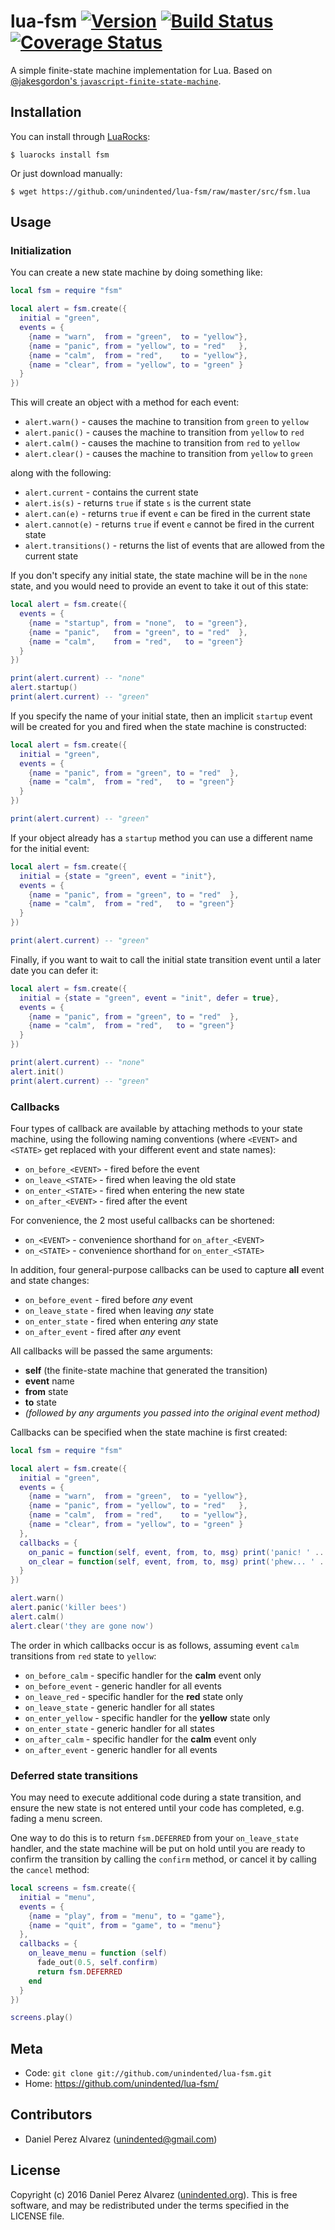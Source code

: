 # lua-fsm [![Version](https://img.shields.io/badge/luarocks-0.2.0-blue.svg)](https://luarocks.org/modules/unindented/fsm) [![Build Status](https://img.shields.io/travis/unindented/lua-fsm.svg)](http://travis-ci.org/unindented/lua-fsm) [![Coverage Status](https://img.shields.io/coveralls/unindented/lua-fsm.svg)](https://coveralls.io/r/unindented/lua-fsm)

A simple finite-state machine implementation for Lua. Based on [@jakesgordon's `javascript-finite-state-machine`](https://github.com/jakesgordon/javascript-state-machine).


## Installation

You can install through [LuaRocks](https://luarocks.org/):

```
$ luarocks install fsm
```

Or just download manually:

```
$ wget https://github.com/unindented/lua-fsm/raw/master/src/fsm.lua
```


## Usage

### Initialization

You can create a new state machine by doing something like:

```lua
local fsm = require "fsm"

local alert = fsm.create({
  initial = "green",
  events = {
    {name = "warn",  from = "green",  to = "yellow"},
    {name = "panic", from = "yellow", to = "red"   },
    {name = "calm",  from = "red",    to = "yellow"},
    {name = "clear", from = "yellow", to = "green" }
  }
})
```

This will create an object with a method for each event:

* `alert.warn()`  - causes the machine to transition from `green` to `yellow`
* `alert.panic()` - causes the machine to transition from `yellow` to `red`
* `alert.calm()`  - causes the machine to transition from `red` to `yellow`
* `alert.clear()` - causes the machine to transition from `yellow` to `green`

along with the following:

* `alert.current`       - contains the current state
* `alert.is(s)`         - returns `true` if state `s` is the current state
* `alert.can(e)`        - returns `true` if event `e` can be fired in the current state
* `alert.cannot(e)`     - returns `true` if event `e` cannot be fired in the current state
* `alert.transitions()` - returns the list of events that are allowed from the current state

If you don't specify any initial state, the state machine will be in the `none` state, and you would need to provide an event to take it out of this state:

```lua
local alert = fsm.create({
  events = {
    {name = "startup", from = "none",  to = "green"},
    {name = "panic",   from = "green", to = "red"  },
    {name = "calm",    from = "red",   to = "green"}
  }
})

print(alert.current) -- "none"
alert.startup()
print(alert.current) -- "green"
```

If you specify the name of your initial state, then an implicit `startup` event will be created for you and fired when the state machine is constructed:

```lua
local alert = fsm.create({
  initial = "green",
  events = {
    {name = "panic", from = "green", to = "red"  },
    {name = "calm",  from = "red",   to = "green"}
  }
})

print(alert.current) -- "green"
```

If your object already has a `startup` method you can use a different name for the initial event:

```lua
local alert = fsm.create({
  initial = {state = "green", event = "init"},
  events = {
    {name = "panic", from = "green", to = "red"  },
    {name = "calm",  from = "red",   to = "green"}
  }
})

print(alert.current) -- "green"
```

Finally, if you want to wait to call the initial state transition event until a later date you can defer it:

```lua
local alert = fsm.create({
  initial = {state = "green", event = "init", defer = true},
  events = {
    {name = "panic", from = "green", to = "red"  },
    {name = "calm",  from = "red",   to = "green"}
  }
})

print(alert.current) -- "none"
alert.init()
print(alert.current) -- "green"
```

### Callbacks

Four types of callback are available by attaching methods to your state machine, using the following naming conventions (where `<EVENT>` and `<STATE>` get replaced with your different event and state names):

* `on_before_<EVENT>` - fired before the event
* `on_leave_<STATE>`  - fired when leaving the old state
* `on_enter_<STATE>`  - fired when entering the new state
* `on_after_<EVENT>`  - fired after the event

For convenience, the 2 most useful callbacks can be shortened:

* `on_<EVENT>` - convenience shorthand for `on_after_<EVENT>`
* `on_<STATE>` - convenience shorthand for `on_enter_<STATE>`

In addition, four general-purpose callbacks can be used to capture **all** event and state changes:

* `on_before_event` - fired before *any* event
* `on_leave_state`  - fired when leaving *any* state
* `on_enter_state`  - fired when entering *any* state
* `on_after_event`  - fired after *any* event

All callbacks will be passed the same arguments:

* **self** (the finite-state machine that generated the transition)
* **event** name
* **from** state
* **to** state
* *(followed by any arguments you passed into the original event method)*

Callbacks can be specified when the state machine is first created:

```lua
local fsm = require "fsm"

local alert = fsm.create({
  initial = "green",
  events = {
    {name = "warn",  from = "green",  to = "yellow"},
    {name = "panic", from = "yellow", to = "red"   },
    {name = "calm",  from = "red",    to = "yellow"},
    {name = "clear", from = "yellow", to = "green" }
  },
  callbacks = {
    on_panic = function(self, event, from, to, msg) print('panic! ' .. msg)  end,
    on_clear = function(self, event, from, to, msg) print('phew... ' .. msg) end
  }
})

alert.warn()
alert.panic('killer bees')
alert.calm()
alert.clear('they are gone now')
```

The order in which callbacks occur is as follows, assuming event `calm` transitions from `red` state to `yellow`:

 * `on_before_calm`  - specific handler for the **calm** event only
 * `on_before_event` - generic  handler for all events
 * `on_leave_red`    - specific handler for the **red** state only
 * `on_leave_state`  - generic  handler for all states
 * `on_enter_yellow` - specific handler for the **yellow** state only
 * `on_enter_state`  - generic  handler for all states
 * `on_after_calm`   - specific handler for the **calm** event only
 * `on_after_event`  - generic  handler for all events

### Deferred state transitions

You may need to execute additional code during a state transition, and ensure the new state is not entered until your code has completed, e.g. fading a menu screen.

One way to do this is to return `fsm.DEFERRED` from your `on_leave_state` handler, and the state machine will be put on hold until you are ready to confirm the transition by calling the `confirm` method, or cancel it by calling the `cancel` method:

```lua
local screens = fsm.create({
  initial = "menu",
  events = {
    {name = "play", from = "menu", to = "game"},
    {name = "quit", from = "game", to = "menu"}
  },
  callbacks = {
    on_leave_menu = function (self)
      fade_out(0.5, self.confirm)
      return fsm.DEFERRED
    end
  }
})

screens.play()
```


## Meta

* Code: `git clone git://github.com/unindented/lua-fsm.git`
* Home: <https://github.com/unindented/lua-fsm/>


## Contributors

* Daniel Perez Alvarez ([unindented@gmail.com](mailto:unindented@gmail.com))


## License

Copyright (c) 2016 Daniel Perez Alvarez ([unindented.org](https://unindented.org/)). This is free software, and may be redistributed under the terms specified in the LICENSE file.

